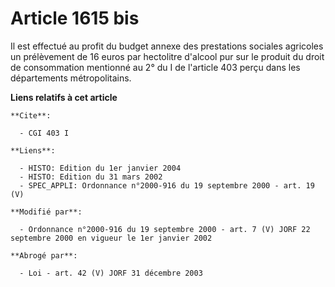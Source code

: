 # Article 1615 bis

Il est effectué au profit du budget annexe des prestations sociales agricoles un prélèvement de 16 euros par hectolitre
d'alcool pur sur le produit du droit de consommation mentionné au 2° du I de l'article 403 perçu dans les départements
métropolitains.

**Liens relatifs à cet article**

	**Cite**:

	  - CGI 403 I

	**Liens**:

	  - HISTO: Edition du 1er janvier 2004
	  - HISTO: Edition du 31 mars 2002
	  - SPEC_APPLI: Ordonnance n°2000-916 du 19 septembre 2000 - art. 19 (V)

	**Modifié par**:

	  - Ordonnance n°2000-916 du 19 septembre 2000 - art. 7 (V) JORF 22 septembre 2000 en vigueur le 1er janvier 2002

	**Abrogé par**:

	  - Loi - art. 42 (V) JORF 31 décembre 2003
